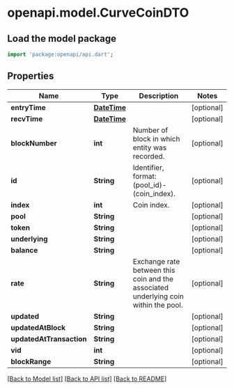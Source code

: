 # openapi.model.CurveCoinDTO

## Load the model package
```dart
import 'package:openapi/api.dart';
```

## Properties
Name | Type | Description | Notes
------------ | ------------- | ------------- | -------------
**entryTime** | [**DateTime**](DateTime.md) |  | [optional] 
**recvTime** | [**DateTime**](DateTime.md) |  | [optional] 
**blockNumber** | **int** | Number of block in which entity was recorded. | [optional] 
**id** | **String** | Identifier, format: (pool_id)-(coin_index). | [optional] 
**index** | **int** | Coin index. | [optional] 
**pool** | **String** |  | [optional] 
**token** | **String** |  | [optional] 
**underlying** | **String** |  | [optional] 
**balance** | **String** |  | [optional] 
**rate** | **String** | Exchange rate between this coin and the associated underlying coin within the pool. | [optional] 
**updated** | **String** |  | [optional] 
**updatedAtBlock** | **String** |  | [optional] 
**updatedAtTransaction** | **String** |  | [optional] 
**vid** | **int** |  | [optional] 
**blockRange** | **String** |  | [optional] 

[[Back to Model list]](../README.md#documentation-for-models) [[Back to API list]](../README.md#documentation-for-api-endpoints) [[Back to README]](../README.md)


